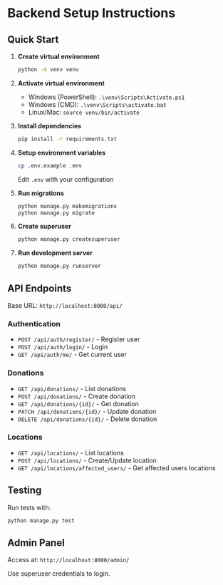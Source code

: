 # Backend Setup Instructions

## Quick Start

1. **Create virtual environment**
   ```bash
   python -m venv venv
   ```

2. **Activate virtual environment**
   - Windows (PowerShell): `.\venv\Scripts\Activate.ps1`
   - Windows (CMD): `.\venv\Scripts\activate.bat`
   - Linux/Mac: `source venv/bin/activate`

3. **Install dependencies**
   ```bash
   pip install -r requirements.txt
   ```

4. **Setup environment variables**
   ```bash
   cp .env.example .env
   ```
   Edit `.env` with your configuration

5. **Run migrations**
   ```bash
   python manage.py makemigrations
   python manage.py migrate
   ```

6. **Create superuser**
   ```bash
   python manage.py createsuperuser
   ```

7. **Run development server**
   ```bash
   python manage.py runserver
   ```

## API Endpoints

Base URL: `http://localhost:8000/api/`

### Authentication
- `POST /api/auth/register/` - Register user
- `POST /api/auth/login/` - Login
- `GET /api/auth/me/` - Get current user

### Donations
- `GET /api/donations/` - List donations
- `POST /api/donations/` - Create donation
- `GET /api/donations/{id}/` - Get donation
- `PATCH /api/donations/{id}/` - Update donation
- `DELETE /api/donations/{id}/` - Delete donation

### Locations
- `GET /api/locations/` - List locations
- `POST /api/locations/` - Create/Update location
- `GET /api/locations/affected_users/` - Get affected users locations

## Testing

Run tests with:
```bash
python manage.py test
```

## Admin Panel

Access at: `http://localhost:8000/admin/`

Use superuser credentials to login.
